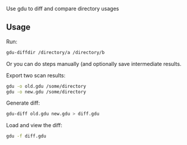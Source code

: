 Use gdu to diff and compare directory usages

## Usage

Run:

```sh
gdu-diffdir /directory/a /directory/b
```

Or you can do steps manually (and optionally save intermediate results.

Export two scan results:

```sh
gdu -o old.gdu /some/directory
gdu -o new.gdu /some/directory
```

Generate diff:
```sh
gdu-diff old.gdu new.gdu > diff.gdu
```

Load and view the diff:
```sh
gdu -f diff.gdu
```
